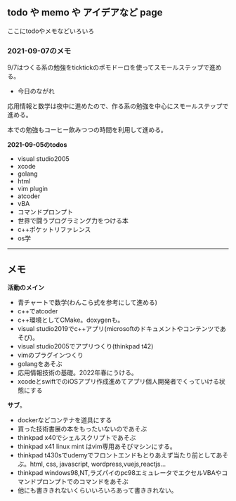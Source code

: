 ## todo や memo や アイデアなど page

ここにtodoやメモなどいろいろ

### 2021-09-07のメモ

9/7はつくる系の勉強をticktickのポモドーロを使ってスモールステップで進める。

- 今日のながれ

応用情報と数学は夜中に進めたので、作る系の勉強を中心にスモールステップで進める。

本での勉強もコーヒー飲みつつの時間を利用して進める。


**2021-09-05のtodos**

- visual studio2005
- xcode
- golang
- html
- vim plugin
- atcoder
- vBA
- コマンドプロンプト
- 世界で闘うプログラミング力をつける本
- c++ポケットリファレンス
- os学

***

## メモ
**活動のメイン**
- 青チャートで数学(わんこら式を参考にして進める)
- c++でatcoder
- c++環境としてCMake。doxygenも。
- visual studio2019でc++アプリ(microsoftのドキュメントやコンテンツであそび)。
- visual studio2005でアプリつくり(thinkpad t42)
- vimのプラグインつくり
- golangをあそぶ
- 応用情報技術の基礎。2022年春にうける。
- xcodeとswiftでのiOSアプリ作成進めてアプリ個人開発者でくっていける状態にする

**サブ**。
- dockerなどコンテナを道具にする
- 買った技術書展の本をもったいないのであそぶ
- thinkpad x40でシェルスクリプトであそぶ
- thinkpad x41 linux mint はvim専用あそびマシンにする。
- thinkpad t430sでudemyでフロントエンドもとりあえず当たり前としてあそぶ。html, css, javascript, wordpress,vuejs,reactjs...
- thinkpad windows98,NT,ラズパイのpc98エミュレータでエクセルVBAやコマンドプロンプトでのコマンドをあそぶ
- 他にも書ききれないくらいいろいろあって書ききれない。
 
 
